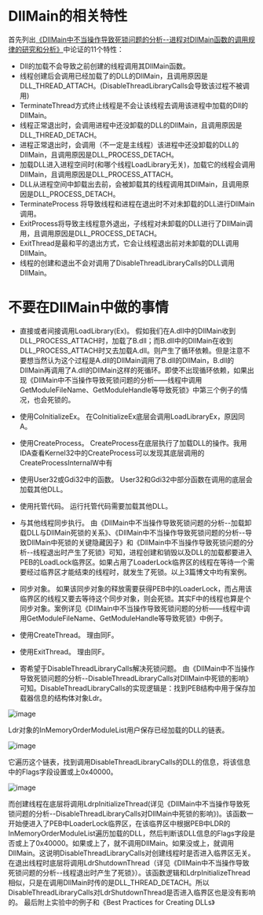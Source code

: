 # DllMain的相关特性

首先列出[《DllMain中不当操作导致死锁问题的分析--进程对DllMain函数的调用规律的研究和分析》](https://blog.csdn.net/breaksoftware/article/details/8142339)中论证的11个特性：

- Dll的加载不会导致之前创建的线程调用其DllMain函数。
- 线程创建后会调用已经加载了的DLL的DllMain，且调用原因是DLL_THREAD_ATTACH。(DisableThreadLibraryCalls会导致该过程不被调用)
- TerminateThread方式终止线程是不会让该线程去调用该进程中加载的Dll的DllMain。
- 线程正常退出时，会调用进程中还没卸载的DLL的DllMain，且调用原因是DLL_THREAD_DETACH。
- 进程正常退出时，会调用（不一定是主线程）该进程中还没卸载的DLL的DllMain，且调用原因是DLL_PROCESS_DETACH。
- 加载DLL进入进程空间时(和哪个线程LoadLibrary无关)，加载它的线程会调用DllMain，且调用原因是DLL_PROCESS_ATTACH。
- DLL从进程空间中卸载出去前，会被卸载其的线程调用其DllMain，且调用原因是DLL_PROCESS_DETACH。
- TerminateProcess 将导致线程和进程在退出时不对未卸载的DLL进行DllMain调用。
- ExitProcess将导致主线程意外退出，子线程对未卸载的DLL进行了DllMain调用，且调用原因是DLL_PROCESS_DETACH。
- ExitThread是最和平的退出方式，它会让线程退出前对未卸载的DLL调用DllMain。
- 线程的创建和退出不会对调用了DisableThreadLibraryCalls的DLL调用DllMain。

# 不要在DllMain中做的事情

- 直接或者间接调用LoadLibrary(Ex)。
  假如我们在A.dll中的DllMain收到DLL_PROCESS_ATTACH时，加载了B.dll；而B.dll中的DllMain在收到DLL_PROCESS_ATTACH时又去加载A.dll。则产生了循环依赖。但是注意不要想当然认为这个过程是A.dll的DllMain调用了B.dll的DllMain，B.dll的DllMain再调用了A.dll的DllMain这样的死循环。即使不出现循环依赖，如果出现《DllMain中不当操作导致死锁问题的分析——线程中调用GetModuleFileName、GetModuleHandle等导致死锁》中第三个例子的情况，也会死锁的。

- 使用CoInitializeEx。
  在CoInitializeEx底层会调用LoadLibraryEx，原因同A。

- 使用CreateProcess。
  CreateProcess在底层执行了加载DLL的操作。我用IDA查看Kernel32中的CreateProcess可以发现其底层调用的CreateProcessInternalW中有

- 使用User32或Gdi32中的函数。
  User32和Gdi32中部分函数在调用的底层会加载其他DLL。

- 使用托管代码。
  运行托管代码需要加载其他DLL。

- 与其他线程同步执行。
  由《DllMain中不当操作导致死锁问题的分析--加载卸载DLL与DllMain死锁的关系》、《DllMain中不当操作导致死锁问题的分析--导致DllMain中死锁的关键隐藏因子》和《DllMain中不当操作导致死锁问题的分析--线程退出时产生了死锁》可知，进程创建和销毁以及DLL的加载都要进入PEB的LoadLock临界区。如果占用了LoaderLock临界区的线程在等待一个需要经过临界区才能结束的线程时，就发生了死锁。以上3篇博文中均有案例。

- 同步对象。
  如果该同步对象的释放需要获得PEB中的LoaderLock，而占用该临界区的线程又要去等待这个同步对象，则会死锁。其实F中的线程也算是个同步对象。案例详见《DllMain中不当操作导致死锁问题的分析——线程中调用GetModuleFileName、GetModuleHandle等导致死锁》中例子。

- 使用CreateThread。
  理由同F。

- 使用ExitThread。
  理由同F。

- 寄希望于DisableThreadLibraryCalls解决死锁问题。
  由《DllMain中不当操作导致死锁问题的分析--DisableThreadLibraryCalls对DllMain中死锁的影响》可知。DisableThreadLibraryCalls的实现逻辑是：找到PEB结构中用于保存加载器信息的结构体对象Ldr。
        
![image](https://github.com/f304646673/dll_best_prac/assets/5725174/384f88be-914e-4bf0-9a29-00202cc2676b)
        
Ldr对象的InMemoryOrderModuleList用户保存已经加载的DLL的链表。
        
![image](https://github.com/f304646673/dll_best_prac/assets/5725174/8443a5bd-0a1b-4540-a804-fd4346a79b40)
       
它遍历这个链表，找到调用DisableThreadLibraryCalls的DLL的信息，将该信息中的Flags字段设置或上0x40000。
       
![image](https://github.com/f304646673/dll_best_prac/assets/5725174/7f77182b-7c6e-446c-9453-78a78074d4c9)
        
而创建线程在底层将调用LdrpInitializeThread(详见《DllMain中不当操作导致死锁问题的分析--DisableThreadLibraryCalls对DllMain中死锁的影响》)。该函数一开始便进入了PEB中LoaderLock临界区，在该临界区中根据PEB中LDR的InMemoryOrderModuleList遍历加载的DLL，然后判断该DLL信息的Flags字段是否或上了0x40000。如果或上了，就不调用DllMain。如果没或上，就调用DllMain。这说明DisableThreadLibraryCalls对创建线程时是否进入临界区无关。
在退出线程时底层将调用LdrShutdownThread（详见《DllMain中不当操作导致死锁问题的分析--线程退出时产生了死锁》）。该函数逻辑和LdrpInitializeThread相似，只是在调用DllMain时传的是DLL_THREAD_DETACH。所以DisableThreadLibraryCalls对LdrShutdownThread是否进入临界区也是没有影响的。
最后附上实验中的例子和《Best Practices for Creating DLLs》
